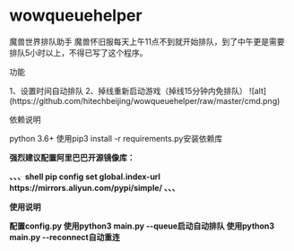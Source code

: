 # wowqueuehelper
魔兽世界排队助手
魔兽怀旧服每天上午11点不到就开始排队，到了中午更是需要排队5小时以上，不得已写了这个程序。
<p>功能</p>
1、设置时间自动排队
2、掉线重新启动游戏（掉线15分钟内免排队）
![alt](https://github.com/hitechbeijing/wowqueuehelper/raw/master/cmd.png)
<p>依赖说明</p>
python 3.6+
使用pip3 install -r requirements.py安装依赖库
<p><b>强烈建议配置阿里巴巴开源镜像库：<b></p>
、、、shell
pip config set global.index-url https://mirrors.aliyun.com/pypi/simple/
、、、
<p>使用说明</p>
配置config.py
使用python3 main.py --queue启动自动排队
使用python3 main.py --reconnect自动重连

